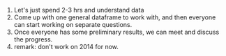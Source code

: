 1. Let's just spend 2-3 hrs and understand data
2. Come up with one general dataframe to work with, and then everyone can start working on separate questions.
3. Once everyone has some preliminary results, we can meet and discuss the progress.
4. remark: don't work on 2014 for now.









